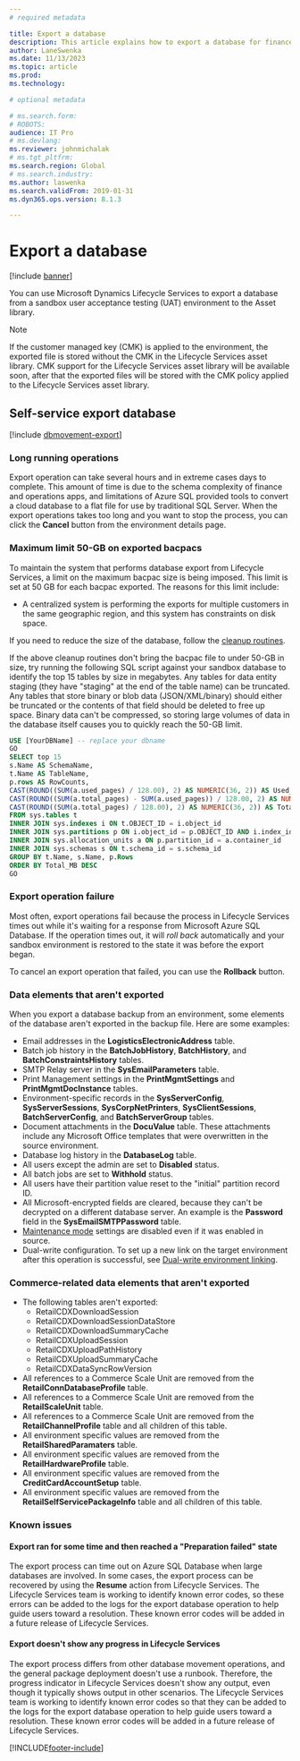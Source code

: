 ```yaml
---
# required metadata

title: Export a database
description: This article explains how to export a database for finance and operations.
author: LaneSwenka
ms.date: 11/13/2023
ms.topic: article
ms.prod: 
ms.technology: 

# optional metadata

# ms.search.form: 
# ROBOTS: 
audience: IT Pro
# ms.devlang: 
ms.reviewer: johnmichalak
# ms.tgt_pltfrm: 
ms.search.region: Global
# ms.search.industry: 
ms.author: laswenka
ms.search.validFrom: 2019-01-31
ms.dyn365.ops.version: 8.1.3

---
```


# Export a database

[!include [banner](../includes/banner.md)]

You can use Microsoft Dynamics Lifecycle Services to export a database from a sandbox user acceptance testing (UAT) environment to the Asset library.

> [!NOTE]
> If the customer managed key (CMK) is applied to the environment, the exported file is stored without the CMK in the Lifecycle Services asset library. CMK support for the Lifecycle Services asset library will be available soon, after that the exported files will be stored with the CMK policy applied to the Lifecycle Services asset library.

## Self-service export database

[!include [dbmovement-export](../includes/dbmovement-export.md)]

### Long running operations
Export operation can take several hours and in extreme cases days to complete. This amount of time is due to the schema complexity of finance and operations apps, and limitations of Azure SQL provided tools to convert a cloud database to a flat file for use by traditional SQL Server.  When the export operations takes too long and you want to stop the process, you can click the **Cancel** button from the environment details page.

### Maximum limit 50-GB on exported bacpacs 
To maintain the system that performs database export from Lifecycle Services, a limit on the maximum bacpac size is being imposed. This limit is set at 50 GB for each bacpac exported. The reasons for this limit include: 

- A centralized system is performing the exports for multiple customers in the same geographic region, and this system has constraints on disk space.  

If you need to reduce the size of the database, follow the [cleanup routines](../sysadmin/cleanuproutines.md).


If the above cleanup routines don't bring the bacpac file to under 50-GB in size, try running the following SQL script against your sandbox database to identify the top 15 tables by size in megabytes. Any tables for data entity staging (they have "staging" at the end of the table name) can be truncated. Any tables that store binary or blob data (JSON/XML/binary) should either be truncated or the contents of that field should be deleted to free up space. Binary data can't be compressed, so storing large volumes of data in the database itself causes you to quickly reach the 50-GB limit.

```sql
USE [YourDBName] -- replace your dbname
GO
SELECT top 15
s.Name AS SchemaName,
t.Name AS TableName,
p.rows AS RowCounts,
CAST(ROUND((SUM(a.used_pages) / 128.00), 2) AS NUMERIC(36, 2)) AS Used_MB,
CAST(ROUND((SUM(a.total_pages) - SUM(a.used_pages)) / 128.00, 2) AS NUMERIC(36, 2)) AS Unused_MB,
CAST(ROUND((SUM(a.total_pages) / 128.00), 2) AS NUMERIC(36, 2)) AS Total_MB
FROM sys.tables t
INNER JOIN sys.indexes i ON t.OBJECT_ID = i.object_id
INNER JOIN sys.partitions p ON i.object_id = p.OBJECT_ID AND i.index_id = p.index_id
INNER JOIN sys.allocation_units a ON p.partition_id = a.container_id
INNER JOIN sys.schemas s ON t.schema_id = s.schema_id
GROUP BY t.Name, s.Name, p.Rows
ORDER BY Total_MB DESC
GO
```

### Export operation failure

Most often, export operations fail because the process in Lifecycle Services times out while it's waiting for a response from Microsoft Azure SQL Database. If the operation times out, it will *roll back* automatically and your sandbox environment is restored to the state it was before the export began.


To cancel an export operation that failed, you can use the **Rollback** button.

### Data elements that aren't exported

When you export a database backup from an environment, some elements of the database aren't exported in the backup file. Here are some examples:

* Email addresses in the **LogisticsElectronicAddress** table.
* Batch job history in the **BatchJobHistory**, **BatchHistory**, and **BatchConstraintsHistory** tables.
* SMTP Relay server in the **SysEmailParameters** table.
* Print Management settings in the **PrintMgmtSettings** and **PrintMgmtDocInstance** tables.
* Environment-specific records in the **SysServerConfig**, **SysServerSessions**, **SysCorpNetPrinters**, **SysClientSessions**, **BatchServerConfig**, and **BatchServerGroup** tables.
* Document attachments in the **DocuValue** table. These attachments include any Microsoft Office templates that were overwritten in the source environment.
* Database log history in the **DatabaseLog** table.
* All users except the admin are set to **Disabled** status.
* All batch jobs are set to **Withhold** status.
* All users have their partition value reset to the "initial" partition record ID.
* All Microsoft-encrypted fields are cleared, because they can't be decrypted on a different database server. An example is the **Password** field in the **SysEmailSMTPPassword** table.
* [Maintenance mode](../sysadmin/maintenance-mode.md) settings are disabled even if it was enabled in source.
* Dual-write configuration.  To set up a new link on the target environment after this operation is successful, see [Dual-write environment linking](../data-entities/dual-write/link-your-environment.md).

### Commerce-related data elements that aren't exported

* The following tables aren't exported:
  * RetailCDXDownloadSession
  * RetailCDXDownloadSessionDataStore
  * RetailCDXDownloadSummaryCache
  * RetailCDXUploadSession
  * RetailCDXUploadPathHistory
  * RetailCDXUploadSummaryCache
  * RetailCDXDataSyncRowVersion
* All references to a Commerce Scale Unit are removed from the **RetailConnDatabaseProfile** table.
* All references to a Commerce Scale Unit are removed from the **RetailScaleUnit** table.
* All references to a Commerce Scale Unit are removed from the **RetailChannelProfile** table and all children of this table.
* All environment specific values are removed from the **RetailSharedParamaters** table.
* All environment specific values are removed from the **RetailHardwareProfile** table.
* All environment specific values are removed from the **CreditCardAccountSetup** table.
* All environment specific values are removed from the **RetailSelfServicePackageInfo** table and all children of this table.

### Known issues

#### Export ran for some time and then reached a "Preparation failed" state

The export process can time out on Azure SQL Database when large databases are involved. In some cases, the export process can be recovered by using the **Resume** action from Lifecycle Services. The Lifecycle Services team is working to identify known error codes, so these errors can be added to the logs for the export database operation to help guide users toward a resolution. These known error codes will be added in a future release of Lifecycle Services. 

#### Export doesn't show any progress in Lifecycle Services

The export process differs from other database movement operations, and the general package deployment doesn't use a runbook. Therefore, the progress indicator in Lifecycle Services doesn't show any output, even though it typically shows output in other scenarios. The Lifecycle Services team is working to identify known error codes so that they can be added to the logs for the export database operation to help guide users toward a resolution. These known error codes will be added in a future release of Lifecycle Services.


[!INCLUDE[footer-include](../../../includes/footer-banner.md)]

